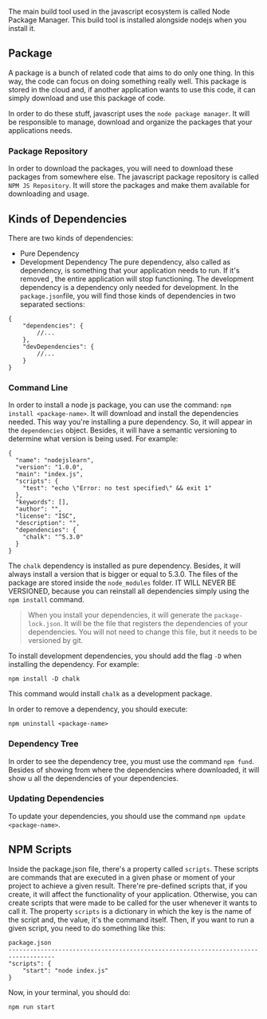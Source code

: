 The main build tool used in the javascript ecosystem is called Node Package Manager.  This build tool is installed alongside nodejs when you install it.
## Package
A package is a bunch of related code that aims to do only one thing. In this way, the code can focus on doing something really well. This package is stored in the cloud and, if another application wants to use this code, it can simply download and use this package of code. 

In order to do these stuff, javascript uses the `node package manager`. It will be responsible to manage, download and organize the packages that your applications needs.
### Package Repository
In order to download the packages, you will need to download these packages from somewhere else. The javascript package repository is called `NPM JS Repository`. It will store the packages and make them available for downloading and usage.
## Kinds of Dependencies
There are two kinds of dependencies:
- Pure Dependency
- Development Dependency
The pure dependency, also called as dependency, is something that your application needs to run. If it's removed , the entire application will stop functioning. The development dependency is a dependency only needed for development.
In the `package.json`file, you will find those kinds of dependencies in two separated sections:
```
{
	"dependencies": {
		//...
	},
	"devDependencies": {
		//...
	}
}
```
### Command Line
In order to install a node js package, you can use the command: `npm install <package-name>`. It will download and install the dependencies needed. This way you're installing a pure dependency. So, it will appear in the `dependencies` object. Besides, it will have a semantic versioning to determine what version is being used. For example:
```
{
  "name": "nodejslearn",
  "version": "1.0.0",
  "main": "index.js",
  "scripts": {
    "test": "echo \"Error: no test specified\" && exit 1"
  },
  "keywords": [],
  "author": "",
  "license": "ISC",
  "description": "",
  "dependencies": {
    "chalk": "^5.3.0"
  }
}
```
The `chalk` dependency is installed as pure dependency. Besides, it will always install a version that is bigger or equal to 5.3.0. The files of the package are stored inside the `node_modules` folder. IT WILL NEVER BE VERSIONED, because you can reinstall all dependencies simply using the `npm install` command.

> When you install your dependencies, it will generate the `package-lock.json`. It will be the file that registers the dependencies of your dependencies. You will not need to change this file, but it needs to be versioned by git.

To install development dependencies, you should add the flag `-D` when installing the dependency. For example:
```
npm install -D chalk
```
This command would install `chalk` as a development package.

In order to remove a dependency, you should execute:
```
npm uninstall <package-name>
```

### Dependency Tree
In order to see the dependency tree, you must use the command `npm fund`. Besides of showing from where the dependencies where downloaded, it will show u all the dependencies of your dependencies.
### Updating Dependencies
To update your dependencies, you should use  the command `npm update <package-name>`.
## NPM Scripts
Inside the package.json file, there's a property called `scripts`. These scripts are commands that are executed in a given phase or moment of your project to achieve a given result. There're pre-defined scripts that, if you create, it will affect the functionality of your application. Otherwise, you can create scripts that were made to be called for the user whenever it wants to call it.
The property `scripts` is a dictionary in which the key is the name of the script and, the value, it's the command itself. Then, if you want to run a given script, you need to do something like this:
```
package.json
-----------------------------------------------------------------------------------
"scripts": {
	"start": "node index.js"
}
```
Now, in your terminal, you should do:
```
npm run start
```
